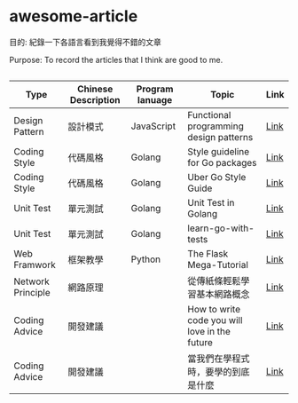 # awesome-article
目的: 紀錄一下各語言看到我覺得不錯的文章<br>

Purpose: To record the articles that I think are good to me.
##
| Type | Chinese Description| Program lanuage | Topic   | Link
| ------ | ------ | ------ | ------ | ------ |
| Design Pattern  | 設計模式| JavaScript  |Functional programming design patterns | [Link](https://vimeo.com/113588389/)
| Coding Style | 代碼風格| Golang  |Style guideline for Go packages | [Link](https://rakyll.org/style-packages/) 
| Coding Style | 代碼風格| Golang  |Uber Go Style Guide | [Link](https://github.com/uber-go/guide/blob/master/style.md) 
|Unit Test | 單元測試| Golang  |Unit Test in Golang | [Link](https://medium.com/tunaiku-tech/unit-test-in-golang-57a2a896d90d) 
|Unit Test | 單元測試| Golang  |learn-go-with-tests | [Link](https://github.com/quii/learn-go-with-tests) 
|Web Framwork | 框架教學 | Python  |The Flask Mega-Tutorial | [Link](https://blog.miguelgrinberg.com/post/the-flask-mega-tutorial-part-i-hello-world) 
|Network Principle | 網路原理||從傳紙條輕鬆學習基本網路概念 |  [Link](https://hulitw.medium.com/learning-tcp-ip-http-via-sending-letter-5d3299203660) 
|Coding Advice | 開發建議|    |How to write code you will love in the future | [Link](https://medium.com/free-code-camp/how-to-write-code-you-will-love-in-the-future-ee5decae5ce4) 
|Coding Advice | 開發建議| |當我們在學程式時，要學的到底是什麼|  [Link](https://hulitw.medium.com/learn-coding-9c572c2fb2) 

